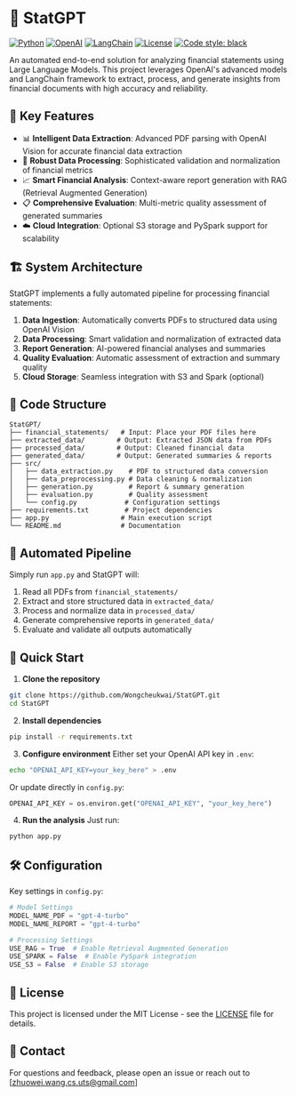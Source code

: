 # 🤖 StatGPT

[![Python](https://img.shields.io/badge/Python-3.8+-blue.svg)](https://www.python.org/downloads/)
[![OpenAI](https://img.shields.io/badge/OpenAI-API-green.svg)](https://openai.com/blog/openai-api)
[![LangChain](https://img.shields.io/badge/🦜-LangChain-blue)](https://github.com/hwchase17/langchain)
[![License](https://img.shields.io/badge/License-MIT-yellow.svg)](LICENSE)
[![Code style: black](https://img.shields.io/badge/code%20style-black-000000.svg)](https://github.com/psf/black)

An automated end-to-end solution for analyzing financial statements using Large Language Models. This project leverages OpenAI's advanced models and LangChain framework to extract, process, and generate insights from financial documents with high accuracy and reliability.

## 🌟 Key Features

- 📊 **Intelligent Data Extraction**: Advanced PDF parsing with OpenAI Vision for accurate financial data extraction
- 🔄 **Robust Data Processing**: Sophisticated validation and normalization of financial metrics  
- 📈 **Smart Financial Analysis**: Context-aware report generation with RAG (Retrieval Augmented Generation)
- 📋 **Comprehensive Evaluation**: Multi-metric quality assessment of generated summaries
- ☁️ **Cloud Integration**: Optional S3 storage and PySpark support for scalability

## 🏗️ System Architecture

StatGPT implements a fully automated pipeline for processing financial statements:

1. **Data Ingestion**: Automatically converts PDFs to structured data using OpenAI Vision
2. **Data Processing**: Smart validation and normalization of extracted data
3. **Report Generation**: AI-powered financial analyses and summaries
4. **Quality Evaluation**: Automatic assessment of extraction and summary quality
5. **Cloud Storage**: Seamless integration with S3 and Spark (optional)

## 📁 Code Structure
```
StatGPT/
├── financial_statements/   # Input: Place your PDF files here
├── extracted_data/        # Output: Extracted JSON data from PDFs
├── processed_data/        # Output: Cleaned financial data
├── generated_data/        # Output: Generated summaries & reports
├── src/
│   ├── data_extraction.py    # PDF to structured data conversion
│   ├── data_preprocessing.py # Data cleaning & normalization
│   ├── generation.py         # Report & summary generation
│   ├── evaluation.py         # Quality assessment
│   └── config.py            # Configuration settings
├── requirements.txt         # Project dependencies
├── app.py                  # Main execution script
└── README.md               # Documentation
```

## 📂 Automated Pipeline

Simply run `app.py` and StatGPT will:

1. Read all PDFs from `financial_statements/`
2. Extract and store structured data in `extracted_data/`
3. Process and normalize data in `processed_data/`
4. Generate comprehensive reports in `generated_data/`
5. Evaluate and validate all outputs automatically

## 🚀 Quick Start

1. **Clone the repository**
```bash
git clone https://github.com/Wongcheukwai/StatGPT.git
cd StatGPT
```

2. **Install dependencies**
```bash
pip install -r requirements.txt
```

3. **Configure environment**
Either set your OpenAI API key in `.env`:
```bash
echo "OPENAI_API_KEY=your_key_here" > .env
```
Or update directly in `config.py`:
```python
OPENAI_API_KEY = os.environ.get("OPENAI_API_KEY", "your_key_here")
```

4. **Run the analysis**
Just run:
```bash
python app.py
```

## 🛠️ Configuration

Key settings in `config.py`:
```python
# Model Settings
MODEL_NAME_PDF = "gpt-4-turbo"
MODEL_NAME_REPORT = "gpt-4-turbo"

# Processing Settings
USE_RAG = True  # Enable Retrieval Augmented Generation
USE_SPARK = False  # Enable PySpark integration
USE_S3 = False  # Enable S3 storage
```

## 📝 License

This project is licensed under the MIT License - see the [LICENSE](LICENSE) file for details.

## 📧 Contact

For questions and feedback, please open an issue or reach out to [zhuowei.wang.cs.uts@gmail.com]